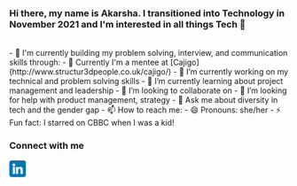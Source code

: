 ### Hi there, my name is Akarsha. I transitioned into Technology in November 2021 and I'm interested in all things Tech 👋


<br>
- 🥳 I'm currently building my problem solving, interview, and communication skills through:
- 🤩 Currently I'm a mentee at [Cajigo] (http://www.structur3dpeople.co.uk/cajigo/)
- 🔭 I’m currently working on my technical and problem solving skills
- 🌱 I’m currently learning about project management and leadership 
- 👯 I’m looking to collaborate on 
- 🤔 I’m looking for help with product management, strategy
- 💬 Ask me about diversity in tech and the gender gap
- 📫 How to reach me: 
- 😄 Pronouns: she/her
- ⚡ Fun fact: I starred on CBBC when I was a kid!

<br>

### Connect with me <a href="https://www.linkedin.com/in/akarsha-thayil-75559922b/">
<img src="images/linkedin.png" alt="alternate text"
width="30px" height="height">
</a> 